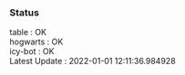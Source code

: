 ### Status


table : OK  
hogwarts : OK  
icy-bot : OK  
Latest Update : 2022-01-01 12:11:36.984928
